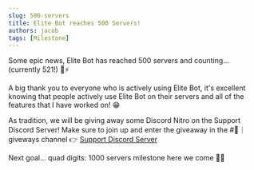 ```yaml
---
slug: 500-servers
title: Elite Bot reaches 500 Servers!
authors: jacob
tags: [Milestone]
---
```


Some epic news, Elite Bot has reached 500 servers and counting... (currently 521!) 🎉⚡

A big thank you to everyone who is actively using Elite Bot, it's excellent knowing that people actively use Elite Bot on their servers and all of the features that I have worked on! 😁

As tradition, we will be giving away some Discord Nitro on the Support Discord Server! Make sure to join up and enter the giveaway in the #🎁｜giveways channel 👉 [Support Discord Server](http://discord.elitegami.ng)

Next goal... quad digits: 1000 servers milestone here we come 🫵🎯
